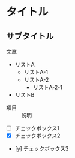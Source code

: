 # タイトル
## サブタイトル
文章

* リストA
  * リストA-1
  * リストA-2
    * リストA-2-1
* リストB

<dl>
  <dt>項目</dt>
  <dd>説明</dd>
</dl>

- [ ] チェックボックス1
- [x] チェックボックス2
- [y] チェックボックス3